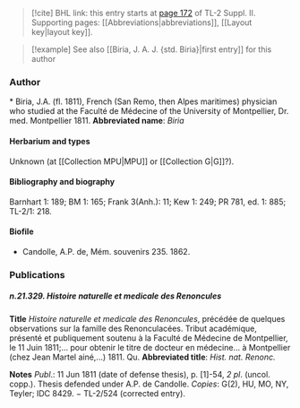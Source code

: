 > [!cite] BHL link: this entry starts at [page 172](https://www.biodiversitylibrary.org/page/33265369) of TL-2 Suppl. II.
> Supporting pages: [[Abbreviations|abbreviations]], [[Layout key|layout key]].

> [!example] See also [[Biria, J. A. J. {std. Biria}|first entry]] for this author

### Author

\* Biria, J.A. (fl. 1811), French (San Remo, then Alpes maritimes) physician who studied at the Faculté de Médecine of the University of Montpellier, Dr. med. Montpellier 1811. 
**Abbreviated name**: *Biria*

#### Herbarium and types

Unknown (at [[Collection MPU|MPU]] or [[Collection G|G]]?).

#### Bibliography and biography

Barnhart 1: 189; BM 1: 165; Frank 3(Anh.): 11; Kew 1: 249; PR 781, ed. 1: 885; TL-2/1: 218.

#### Biofile

- Candolle, A.P. de, Mém. souvenirs 235. 1862.

### Publications

##### n.21.329. Histoire naturelle et medicale des Renoncules

**Title**
*Histoire naturelle et medicale des Renoncules*, précédée de quelques observations sur la famille des Renonculacées. Tribut académique, présenté et publiquement soutenu à la Faculté de Médecine de Montpellier, le 11 Juin 1811;... pour obtenir le titre de docteur en médecine... à Montpellier (chez Jean Martel ainé,...) 1811. Qu.
**Abbreviated title**: *Hist. nat. Renonc.*

**Notes**
*Publ*.: 11 Jun 1811 (date of defense thesis), p. \[1\]-54, *2 pl*. (uncol. copp.). Thesis defended under A.P. de Candolle. *Copies*: G(2), HU, MO, NY, Teyler; IDC 8429. − TL-2/524 (corrected entry).

